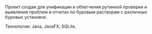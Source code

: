 Проект создан для унификации и облегчения рутинной проверки и выявления проблем в отчетах по буровым растворам с различных буровых установок.

Технологии: Java, JavaFX, SQLite.

